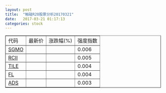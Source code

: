 ```yaml
---
layout: post
title:  "触碰R20股票分析20170321"
date:   2017-03-21 01:17:13
categories: stock
---
```

<script type="text/javascript">
var stockList = []
stockList.push('gb_sgmo');
stockList.push('gb_rcii');
stockList.push('gb_tile');
stockList.push('gb_fl');
stockList.push('gb_ads');
</script>

<table border="1">
 <tr>
 <td>代码</td>
  <td>最新价</td>
  <td>涨跌幅(%)</td>
 <td>强度指数</td>
</tr>
  <tr id="sgmo"><td><a href="http://stock.finance.sina.com.cn/usstock/quotes/SGMO.html" target="_blank">SGMO</a></td><td></td><td></td><td>0.006</td></tr>
  <tr id="rcii"><td><a href="http://stock.finance.sina.com.cn/usstock/quotes/RCII.html" target="_blank">RCII</a></td><td></td><td></td><td>0.005</td></tr>
  <tr id="tile"><td><a href="http://stock.finance.sina.com.cn/usstock/quotes/TILE.html" target="_blank">TILE</a></td><td></td><td></td><td>0.004</td></tr>
  <tr id="fl"><td><a href="http://stock.finance.sina.com.cn/usstock/quotes/FL.html" target="_blank">FL</a></td><td></td><td></td><td>0.004</td></tr>
  <tr id="ads"><td><a href="http://stock.finance.sina.com.cn/usstock/quotes/ADS.html" target="_blank">ADS</a></td><td></td><td></td><td>0.003</td></tr>
</table>
